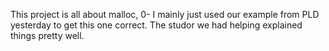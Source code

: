 This project is all about malloc,
0- I mainly just used our example from PLD yesterday to get this one correct. The studor we had helping explained things pretty well.
